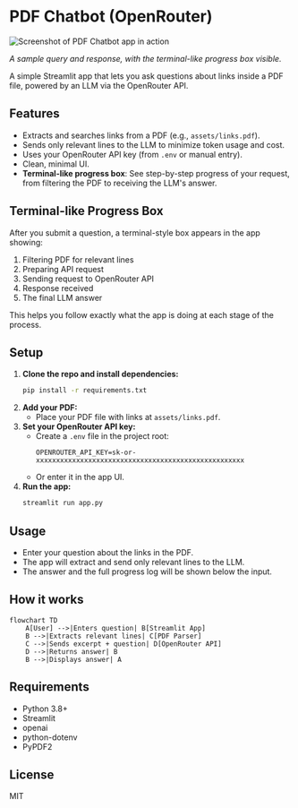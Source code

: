# PDF Chatbot (OpenRouter)

![Screenshot of PDF Chatbot app in action](screenshot.png)

*A sample query and response, with the terminal-like progress box visible.*

A simple Streamlit app that lets you ask questions about links inside a PDF file, powered by an LLM via the OpenRouter API.

## Features
- Extracts and searches links from a PDF (e.g., `assets/links.pdf`).
- Sends only relevant lines to the LLM to minimize token usage and cost.
- Uses your OpenRouter API key (from `.env` or manual entry).
- Clean, minimal UI.
- **Terminal-like progress box**: See step-by-step progress of your request, from filtering the PDF to receiving the LLM's answer.

## Terminal-like Progress Box
After you submit a question, a terminal-style box appears in the app showing:
1. Filtering PDF for relevant lines
2. Preparing API request
3. Sending request to OpenRouter API
4. Response received
5. The final LLM answer

This helps you follow exactly what the app is doing at each stage of the process.

## Setup
1. **Clone the repo and install dependencies:**
   ```bash
   pip install -r requirements.txt
   ```
2. **Add your PDF:**
   - Place your PDF file with links at `assets/links.pdf`.
3. **Set your OpenRouter API key:**
   - Create a `.env` file in the project root:
     ```env
     OPENROUTER_API_KEY=sk-or-xxxxxxxxxxxxxxxxxxxxxxxxxxxxxxxxxxxxxxxxxxxxxxxxxxxx
     ```
   - Or enter it in the app UI.
4. **Run the app:**
   ```bash
   streamlit run app.py
   ```

## Usage
- Enter your question about the links in the PDF.
- The app will extract and send only relevant lines to the LLM.
- The answer and the full progress log will be shown below the input.

## How it works

```mermaid
flowchart TD
    A[User] -->|Enters question| B[Streamlit App]
    B -->|Extracts relevant lines| C[PDF Parser]
    C -->|Sends excerpt + question| D[OpenRouter API]
    D -->|Returns answer| B
    B -->|Displays answer| A
```

## Requirements
- Python 3.8+
- Streamlit
- openai
- python-dotenv
- PyPDF2

## License
MIT 